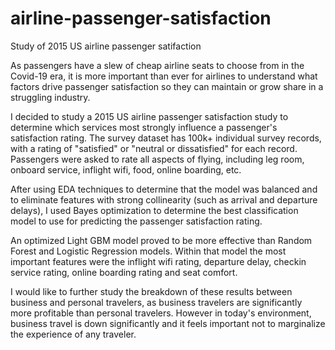 # airline-passenger-satisfaction
Study of 2015 US airline passenger satifaction

As passengers have a slew of cheap airline seats to choose from in the Covid-19 era, it is more important than ever for airlines to understand 
what factors drive passenger satisfaction so they can maintain or grow share in a struggling industry.

I decided to study a 2015 US airline passenger satisfaction study to determine which services most strongly influence a passenger's satisfaction rating.  The survey dataset
has 100k+ individual survey records, with a rating of "satisfied" or "neutral or dissatisfied" for each record.  Passengers were asked to rate all aspects of flying, including
leg room, onboard service, inflight wifi, food, online boarding, etc.

After using EDA techniques to determine that the model was balanced and to eliminate features with strong collinearity (such as arrival and departure delays), I used Bayes 
optimization to determine the best classification model to use for predicting the passenger satisfaction rating.  

An optimized Light GBM model proved to be more effective than Random Forest and Logistic Regression models.  Within that model the most important features were the inflight 
wifi rating, departure delay, checkin service rating, online boarding rating and seat comfort.

I would like to further study the breakdown of these results between business and personal travelers, as business travelers are significantly more profitable than personal
travelers.  However in today's environment, business travel is down significantly and it feels important not to marginalize the experience of any traveler.

